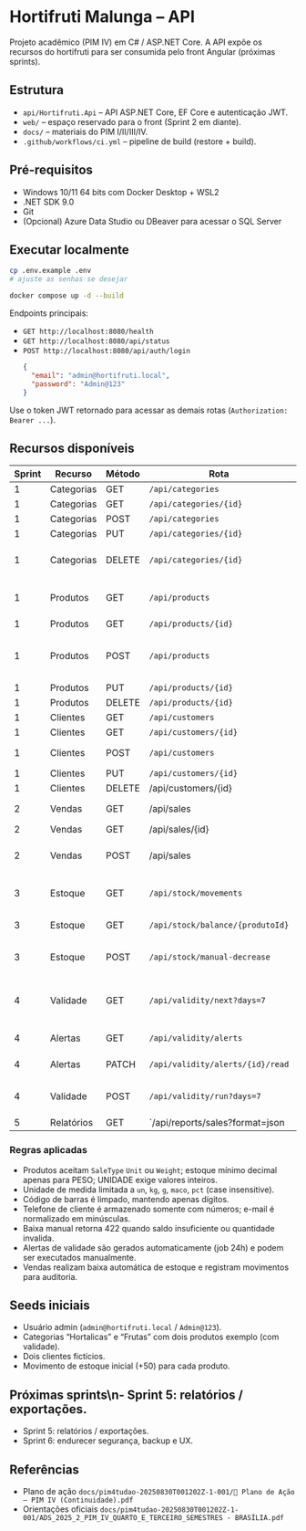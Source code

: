 ﻿# Hortifruti Malunga – API

Projeto acadêmico (PIM IV) em C# / ASP.NET Core. A API expõe os recursos do hortifruti para ser consumida pelo front Angular (próximas sprints).

## Estrutura
- `api/Hortifruti.Api` – API ASP.NET Core, EF Core e autenticação JWT.
- `web/` – espaço reservado para o front (Sprint 2 em diante).
- `docs/` – materiais do PIM I/II/III/IV.
- `.github/workflows/ci.yml` – pipeline de build (restore + build).

## Pré-requisitos
- Windows 10/11 64 bits com Docker Desktop + WSL2
- .NET SDK 9.0
- Git
- (Opcional) Azure Data Studio ou DBeaver para acessar o SQL Server

## Executar localmente
```bash
cp .env.example .env
# ajuste as senhas se desejar

docker compose up -d --build
```

Endpoints principais:
- `GET http://localhost:8080/health`
- `GET http://localhost:8080/api/status`
- `POST http://localhost:8080/api/auth/login`
  ```json
  {
    "email": "admin@hortifruti.local",
    "password": "Admin@123"
  }
  ```

Use o token JWT retornado para acessar as demais rotas (`Authorization: Bearer ...`).

## Recursos disponíveis
| Sprint | Recurso | Método | Rota | Observações |
|--------|---------|--------|------|-------------|
| 1 | Categorias | GET | `/api/categories` | Lista todas |
| 1 | Categorias | GET | `/api/categories/{id}` | |
| 1 | Categorias | POST | `/api/categories` | Admin/Gerente |
| 1 | Categorias | PUT | `/api/categories/{id}` | Admin/Gerente |
| 1 | Categorias | DELETE | `/api/categories/{id}` | Bloqueia exclusão com produtos |
| 1 | Produtos | GET | `/api/products` | Inclui categoria e estoque mínimo |
| 1 | Produtos | GET | `/api/products/{id}` | |
| 1 | Produtos | POST | `/api/products` | Valida UNIDADE/PESO, unidade e categoria |
| 1 | Produtos | PUT | `/api/products/{id}` | |
| 1 | Produtos | DELETE | `/api/products/{id}` | Admin/Gerente |
| 1 | Clientes | GET | `/api/customers` | |
| 1 | Clientes | GET | `/api/customers/{id}` | |
| 1 | Clientes | POST | `/api/customers` | Normaliza telefone/e-mail |
| 1 | Clientes | PUT | `/api/customers/{id}` | |
| 1 | Clientes | DELETE | /api/customers/{id} | Admin/Gerente |
| 2 | Vendas | GET | /api/sales | Lista vendas com itens |
| 2 | Vendas | GET | /api/sales/{id} | Detalhe |
| 2 | Vendas | POST | /api/sales | Baixa automatica de estoque |
| 3 | Estoque | GET | `/api/stock/movements` | Auditoria com filtros (produto, período, motivo) |
| 3 | Estoque | GET | `/api/stock/balance/{produtoId}` | Saldo atual calculado |
| 3 | Estoque | POST | `/api/stock/manual-decrease` | Estoquista+ registra baixa manual |
| 4 | Validade | GET | `/api/validity/next?days=7` | Consulta produtos que vencem em N dias |
| 4 | Alertas | GET | `/api/validity/alerts` | Lista alertas gerados |
| 4 | Alertas | PATCH | `/api/validity/alerts/{id}/read` | Marca alerta como lido |
| 4 | Validade | POST | `/api/validity/run?days=7` | (Admin/Gerente) força geração manual |
| 5 | Relatórios | GET | `/api/reports/sales?format=json|csv|pdf` | Agrupado por dia/mês/produto |

### Regras aplicadas
- Produtos aceitam `SaleType` `Unit` ou `Weight`; estoque mínimo decimal apenas para PESO; UNIDADE exige valores inteiros.
- Unidade de medida limitada a `un`, `kg`, `g`, `maco`, `pct` (case insensitive).
- Código de barras é limpado, mantendo apenas dígitos.
- Telefone de cliente é armazenado somente com números; e-mail é normalizado em minúsculas.
- Baixa manual retorna 422 quando saldo insuficiente ou quantidade invalida.
- Alertas de validade são gerados automaticamente (job 24h) e podem ser executados manualmente.
- Vendas realizam baixa automática de estoque e registram movimentos para auditoria.

## Seeds iniciais
- Usuário admin (`admin@hortifruti.local` / `Admin@123`).
- Categorias “Hortalicas” e “Frutas” com dois produtos exemplo (com validade).
- Dois clientes fictícios.
- Movimento de estoque inicial (+50) para cada produto.

## Próximas sprints\n- Sprint 5: relatórios / exportações.
- Sprint 5: relatórios / exportações.
- Sprint 6: endurecer segurança, backup e UX.

## Referências
- Plano de ação `docs/pim4tudao-20250830T001202Z-1-001/📌 Plano de Ação – PIM IV (Continuidade).pdf`
- Orientações oficiais `docs/pim4tudao-20250830T001202Z-1-001/ADS_2025_2_PIM_IV_QUARTO_E_TERCEIRO_SEMESTRES - BRASÍLIA.pdf`


